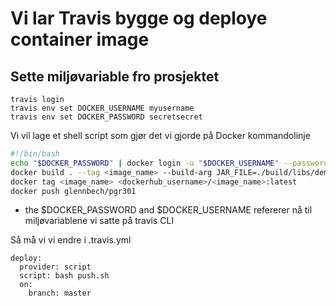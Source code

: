 # Vi lar Travis bygge og deploye container image

## Sette miljøvariable fro prosjektet

```
travis login
travis env set DOCKER_USERNAME myusername
travis env set DOCKER_PASSWORD secretsecret
```

Vi vil lage et shell script som gjør det vi gjorde på Docker kommandolinje 

```sh
#!/bin/bash
echo "$DOCKER_PASSWORD" | docker login -u "$DOCKER_USERNAME" --password-stdin
docker build . --tag <image_name> --build-arg JAR_FILE=./build/libs/demo3-0.0.1-SNAPSHOT.jar
docker tag <image_name> <dockerhub_username>/<image_name>:latest
docker push glennbech/pgr301
```

* the $DOCKER_PASSWORD and $DOCKER_USERNAME refererer nå til miljøvariablene vi satte på travis CLI

Så må vi vi endre i .travis.yml

``` 
deploy:
  provider: script
  script: bash push.sh
  on:
    branch: master
```
